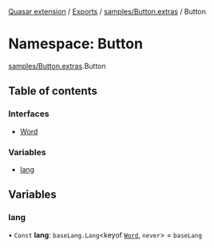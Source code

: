 [Quasar extension](../index.md) / [Exports](../modules.md) / [samples/Button.extras](samples_Button_extras.md) / Button

# Namespace: Button

[samples/Button.extras](samples_Button_extras.md).Button

## Table of contents

### Interfaces

- [Word](../interfaces/samples_Button_extras.Button.Word.md)

### Variables

- [lang](samples_Button_extras.Button.md#lang)

## Variables

### lang

• `Const` **lang**: `baseLang.Lang`<keyof [`Word`](../interfaces/samples_Button_extras.Button.Word.md), `never`\> = `baseLang`
